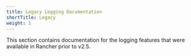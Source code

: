 ```yaml
---
title: Legacy Logging Documentation
shortTitle: Legacy
weight: 1
---
```


This section contains documentation for the logging features that were available in Rancher prior to v2.5.
